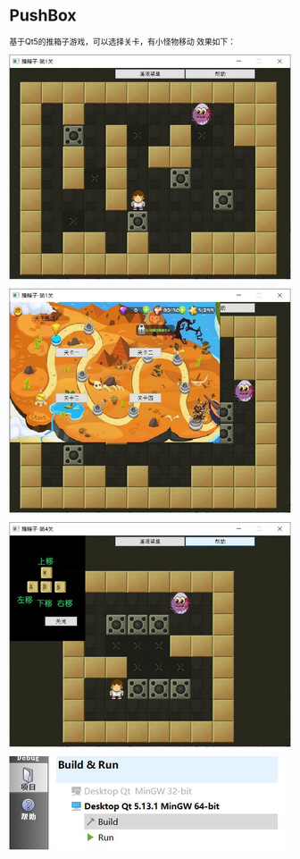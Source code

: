 # PushBox
基于Qt5的推箱子游戏，可以选择关卡，有小怪物移动
效果如下：

![p1](https://github.com/TomShaoquan/PushBox/blob/master/show/p1.jpg)

![p1](https://github.com/TomShaoquan/PushBox/blob/master/show/p2.jpg)

![p1](https://github.com/TomShaoquan/PushBox/blob/master/show/p3.jpg)

![p1](https://github.com/TomShaoquan/PushBox/blob/master/show/p4.jpg)
